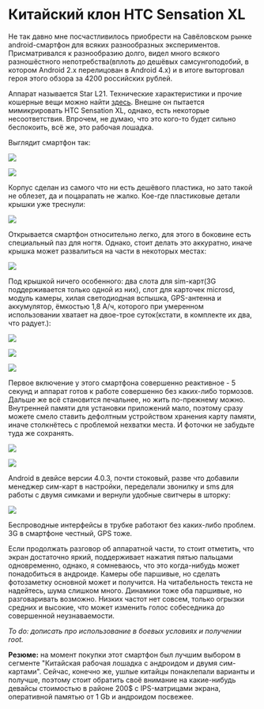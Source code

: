 Китайский клон HTC Sensation XL
===============================

Не так давно мне посчастливилось приобрести на Савёловском рынке android-смартфон для всяких разнообразных экспериментов. Присматривался к разнообразию долго, видел много всякого разношёстного непотребства(вплоть до дешёвых самсунгоподобий, в котором Android 2.x перелицован в Android 4.x) и в итоге выторговал героя этого обзора за 4200 российских рублей.

Аппарат называется Star L21. Технические характеристики и прочие кошерные вещи можно найти [здесь](http://forum.china-iphone.ru/star-l21-4-3inch-800-x-480-android-4-0-3-t20301.html). Внешне он пытается мимикрировать HTC Sensation XL, однако, есть некоторые несоответствия. Впрочем, не думаю, что это кого-то будет сильно беспокоить, всё же, это рабочая лошадка.

Выглядит смартфон так:

![](http://dump.bitcheese.net/images/ytikucu/thumb/IMG_0591.jpeg)

![](http://dump.bitcheese.net/images/ijaholi/thumb/IMG_0593.jpeg)

Корпус сделан из самого что ни есть дешёвого пластика, но зато такой не облезет, да и поцарапать не жалко. Кое-где пластиковые детали крышки уже треснули:

![](http://dump.bitcheese.net/images/ujafyle/thumb/IMG_0607.jpeg)

Открывается смартфон относительно легко, для этого в боковине есть специальный паз для ногтя. Однако, стоит делать это аккуратно, иначе крышка может развалиться на части в некоторых местах:

![](http://dump.bitcheese.net/images/okoxugy/thumb/IMG_0597.jpeg)

Под крышкой ничего особенного: два слота для sim-карт(3G поддерживается только одной из них), слот для карточек microsd, модуль камеры, хилая светодиодная вспышка, GPS-антенна и аккумулятор, ёмкостью 1,8 А/ч, которого при умеренном использовании хватает на двое-трое суток(кстати, в комплекте их два, что радует.):

![](http://dump.bitcheese.net/images/izaxoce/thumb/IMG_0598.jpeg)

![](http://dump.bitcheese.net/images/uwehiny/thumb/IMG_0599.jpeg)

![](http://dump.bitcheese.net/images/enicuzo/thumb/IMG_0601.jpeg)

Первое включение у этого смартфона совершенно реактивное - 5 секунд и аппарат готов к работе совершенно без каких-либо тормозов. Дальше же всё становится печальнее, но жить по-прежнему можно. Внутренней памяти для установки приложений мало, поэтому сразу можете смело ставить дефолтным устройством хранения карту памяти, иначе столкнётесь с проблемой нехватки места. И фоточки не забудьте туда же сохранять.

![](http://dump.bitcheese.net/images/aduwudo/thumb/IMG_0608.jpeg)

![](http://dump.bitcheese.net/images/ycugyte/thumb/IMG_0614.jpeg)

Android в девйсе версии 4.0.3, почти стоковый, разве что добавили менеджер сим-карт в настройки, переделали звонилку и sms для работы с двумя симками и вернули удобные свитчеры в шторку:

![](http://dump.bitcheese.net/images/ecuboco/thumb/IMG_0620.jpeg)

Беспроводные интерфейсы в трубке работают без каких-либо проблем. 3G в смартфоне честный, GPS тоже.

Если продолжать разговор об аппаратной части, то стоит отметить, что экран достаточно яркий, поддерживает нажатия пятью пальцами одновременно, однако, я сомневаюсь, что это когда-нибудь может понадобиться в андроиде. Камеры обе паршивые, но сделать фотозаметку основной может и получится. На читабельность текста не надейтесь, шума слишком много. Динамики тоже оба паршивые, но разговаривать возможно. Низких частот нет совсем, только огрызки средних и высокие, что может изменить голос собеседника до совершенной неузнаваемости.


*To do: дописать про использование в боевых условиях и получении root.*


**Резюме:** на момент покупки этот смартфон был лучшим выбором в сегменте "Китайская рабочая лошадка с андроидом и двумя сим-картами". Сейчас, конечно же, ушлые китайцы понаклепали варианты и получше, поэтому стоит обратить своё внимание на какие-нибудь девайсы стоимостью в районе 200$ с IPS-матрицами экрана, оперативной памятью от 1 Gb и андроидом посвежее.
